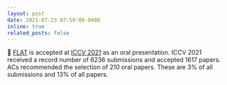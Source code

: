 ```yaml
---
layout: post
date: 2021-07-23 07:59:00-0400
inline: true
related_posts: false
---
```


:tada: [FLAT](https://arxiv.org/abs/2103.15326) is accepted at [ICCV 2021](https://iccv2021.thecvf.com) as an oral presentation. ICCV 2021 received a record number of 6236 submissions and accepted 1617 papers. ACs recommended the selection of 210 oral papers. These are 3% of all submissions and 13% of all papers.
